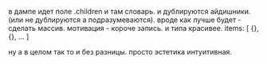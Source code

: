 в дампе идет поле .children и там словарь.
и дублируются айдишники. (или не дублируются а подразумеваются).
вроде как лучше будет - сделать массив.
мотивация - короче запись. и типа красивее.
items: [ {}, {}, ... ]

ну а в целом так то и без разницы. просто эстетика интуитивная.